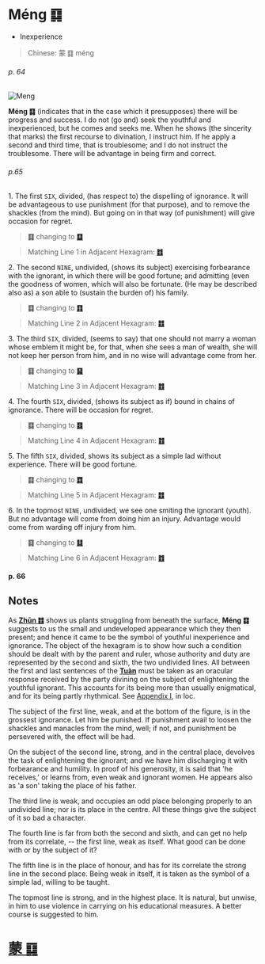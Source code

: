 # Méng ䷃

* Inexperience

> Chinese: 蒙 ䷃ méng

###### p. 64

![Meng](https://88o.io/wp-content/uploads/2018/09/04-e89299meng.jpg)

**Méng ䷃** (indicates that in the case which it presupposes) there will be progress and success. I do not (go and) seek the youthful and inexperienced, but he comes and seeks me. When he shows (the sincerity that marks) the first recourse to divination, I instruct him. If he apply a second and third time, that is troublesome; and I do not instruct the troublesome. There will be advantage in being firm and correct.

###### p.65

1.<a name="4.1"></a> The first `SIX`, divided, (has respect to) the dispelling of ignorance. It will be advantageous to use punishment (for that purpose), and to remove the shackles (from the mind). But going on in that way (of punishment) will give occasion for regret.

> **䷃** changing to [**䷨**](e68d9fsun.md#41.1)

> Matching Line 1 in Adjacent Hexagram: [**䷂**](e5b1afzhun.md#3.1)

2.<a name="4.2"></a> The second `NINE`, undivided, (shows its subject) exercising forbearance with the ignorant, in which there will be good fortune; and admitting (even the goodness of women, which will also be fortunate. (He may be described also as) a son able to (sustain the burden of) his family.

> **䷃** changing to [**䷖**](e589a5bo.md#23.2)

> Matching Line 2 in Adjacent Hexagram: [**䷂**](e5b1afzhun.md#3.2)

3.<a name="4.3"></a> The third `SIX`, divided, (seems to say) that one should not marry a woman whose emblem it might be, for that, when she sees a man of wealth, she will not keep her person from him, and in no wise will advantage come from her.

> **䷃** changing to [**䷑**](e89b8agu.md#18.3)

> Matching Line 3 in Adjacent Hexagram: [**䷂**](e5b1afzhun.md#3.3)

4.<a name="4.4"></a> The fourth `SIX`, divided, (shows its subject as if) bound in chains of ignorance. There will be occasion for regret.

> **䷃** changing to [**䷿**](e69caae6b58eweiji.md#64.4)

> Matching Line 4 in Adjacent Hexagram: [**䷂**](e5b1afzhun.md#3.4)

5.<a name="4.5"></a> The fifth `SIX`, divided, shows its subject as a simple lad without experience. There will be good fortune.

> **䷃** changing to [**䷺**](e6b6a3huan.md#59.5)

> Matching Line 5 in Adjacent Hexagram: [**䷂**](e5b1afzhun.md#3.5)

6.<a name="4.6"></a> In the topmost `NINE`, undivided, we see one smiting the ignorant (youth). But no advantage will come from doing him an injury. Advantage would come from warding off injury from him.

> **䷃** changing to [**䷆**](e5b888shi.md#7.6)

> Matching Line 6 in Adjacent Hexagram: [**䷂**](e5b1afzhun.md#3.6)

#### p. 66

## Notes

As [**Zhūn ䷂**](e5b1afzhun.md) shows us plants struggling from beneath the surface, **Méng ䷃** suggests to us the small and undeveloped appearance which they then present; and hence it came to be the symbol of youthful inexperience and ignorance. The object of the hexagram is to show how such a condition should be dealt with by the parent and ruler, whose authority and duty are represented by the second and sixth, the two undivided lines. All between the first and last sentences of the [**Tuàn**](https://en.wikipedia.org/wiki/Ten_Wings) must be taken as an oracular response received by the party divining on the subject of enlightening the youthful ignorant. This accounts for its being more than usually enigmatical, and for its being partly rhythmical. See [Appendix I](appendix01s1.md), in loc.

The subject of the first line, weak, and at the bottom of the figure, is in the grossest ignorance. Let him be punished. If punishment avail to loosen the shackles and manacles from the mind, well; if not, and punishment be persevered with, the effect will be had.

On the subject of the second line, strong, and in the central place, devolves the task of enlightening the ignorant; and we have him discharging it with forbearance and humility. In proof of his generosity, it is said that 'he receives,' or learns from, even weak and ignorant women. He appears also as 'a son' taking the place of his father.

The third line is weak, and occupies an odd place belonging properly to an undivided line; nor is its place in the centre. All these things give the subject of it so bad a character.

The fourth line is far from both the second and sixth, and can get no help from its correlate, -- the first line, weak as itself. What good can be done with or by the subject of it?

The fifth line is in the place of honour, and has for its correlate the strong line in the second place. Being weak in itself, it is taken as the symbol of a simple lad, willing to be taught.

The topmost line is strong, and in the highest place. It is natural, but unwise, in him to use violence in carrying on his educational measures. A better course is suggested to him.

# [蒙 ䷃](e89299meng_cn.md)
